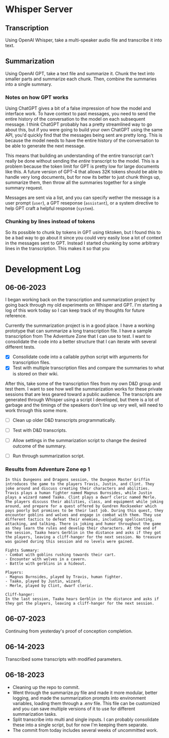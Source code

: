 # Whisper Server

## Transcription

Using OpenAI Whisper, take a multi-speaker audio file and transcribe it into text.

## Summarization

Using OpenAI GPT, take a text file and summarize it. Chunk the text into smaller parts and summarize each chunk. Then, combine the summaries into a single summary.

### Notes on how GPT works

Using ChatGPT gives a bit of a false impression of how the model and interface work. To have context to past messages, you need to send the entire history of the conversation to the model on each subsequent message. I think ChatGPT probably has a pretty streamlined way to go about this, but if you were going to build your own ChatGPT using the same API, you'd quickly find that the messages being sent are pretty long. This is because the model needs to have the entire history of the conversation to be able to generate the next message.

This means that building an understanding of the entire transcript can't really be done without sending the *entire* transcript to the model. This is a problem because the token limit for GPT is pretty low for large documents like this. A future version of GPT-4 that allows 32K tokens should be able to handle very long documents, but for now its better to just chunk things up, summarize them, then throw all the summaries together for a single summary request.

Messages are sent via a list, and you can specify wether the message is a user prompt (`user`), a GPT reseponse (`assistant`), or a system directive to help GPT craft a helpful response (`system`). 

### Chunking by lines instead of tokens

So its possible to chunk by tokens in GPT using tiktoken, but I found this to be a bad way to go about it since you could very easily lose a lot of context in the messages sent to GPT. Instead I started chunking by some arbitrary lines in the transcription. This makes it so that you 

# Development Log

## 06-06-2023

I began working back on the transcription and summarization project by going back through my old experiments on Whisper and GPT. I'm starting a log of this work today so I can keep track of my thoughts for future reference.

Currently the summarization project is in a good place. I have a working prototype that can summarize a long transcription file. I have a sample transcription from The Adventure Zone that I can use to test. I want to consolidate the code into a better structure that I can iterate with several different tests.

- [x] Consolidate code into a callable python script with arguments for transcription files.
- [x] Test with multiple transcription files and compare the summaries to what is stored on their wiki.

After this, take some of the transcription files from my own D&D group and test them. I want to see how well the summarization works for these private sessions that are less geared toward a public audience. The transcripts are generated through Whisper using a script I developed, but there is a lot of garbage and the timings of the speakers don't line up very well, will need to work through this some more.

- [ ] Clean up older D&D transcripts programmatically.
- [ ] Test with D&D transcripts.
- [ ] Allow settings in the summarization script to change the desired outcome of the summary.
- [ ] Run through summarization script.


### Results from Adventure Zone ep 1

```
In this Dungeons and Dragons session, the Dungeon Master Griffin introduces the game to the players Travis, Justin, and Clint. They joke around and discuss creating their characters and abilities. Travis plays a human fighter named Magnus Burnsides, while Justin plays a wizard named Taako. Clint plays a dwarf cleric named Merle. The players discuss their abilities, class, and equipment while joking around, and prepare for a quest offered by Gundren Rockseeker which pays poorly but promises to be their last job. During this quest, they encounter goblins and wolves and engage in combat with them. They use different tactics to defeat their enemies, including spellcasting, attacking, and talking. There is joking and humor throughout the game as they learn the rules and develop their characters. At the end of the session, Taako hears Gerblin in the distance and asks if they got the players, leaving a cliff-hanger for the next session. No treasure was gained during this session and no levels were gained. 

Fights Summary:
- Combat with goblins rushing towards their cart.
- Encounter with wolves in a cavern.
- Battle with gerblins in a hideout.

Players:
- Magnus Burnsides, played by Travis, human fighter.
- Taako, played by Justin, wizard.
- Merle, played by Clint, dwarf cleric.

Cliff-hanger: 
In the last session, Taako hears Gerblin in the distance and asks if they got the players, leaving a cliff-hanger for the next session.
```

## 06-07-2023

Continuing from yesterday's proof of conception completion. 

## 06-14-2023

Transcribed some transcripts with modified parameters.

## 06-18-2023

* Cleaning up the repo to commit.
* Went through the summarize.py file and made it more modular, better logging, and made the summarization prompts into environment variables, loading them through a .env file. This file can be customized and you can save multiple versions of it to use for different summarization tasks.
* Split transcribe into multi and single inputs. I can probably consolidate these into a single script, but for now I'm keeping them separate.
* The commit from today includes several weeks of uncommitted work.